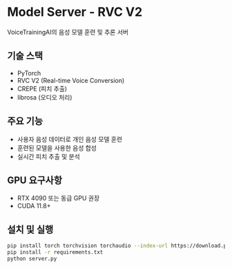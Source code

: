 # Model Server - RVC V2

VoiceTrainingAI의 음성 모델 훈련 및 추론 서버

## 기술 스택
- PyTorch
- RVC V2 (Real-time Voice Conversion)
- CREPE (피치 추출)
- librosa (오디오 처리)

## 주요 기능
- 사용자 음성 데이터로 개인 음성 모델 훈련
- 훈련된 모델을 사용한 음성 합성
- 실시간 피치 추출 및 분석

## GPU 요구사항
- RTX 4090 또는 동급 GPU 권장
- CUDA 11.8+

## 설치 및 실행

```bash
pip install torch torchvision torchaudio --index-url https://download.pytorch.org/whl/cu118
pip install -r requirements.txt
python server.py
``` 